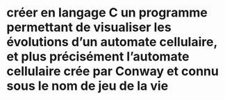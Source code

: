 # créer en langage C un programme permettant de visualiser les évolutions d’un automate cellulaire, et plus précisément l’automate cellulaire crée par Conway et connu sous le nom de jeu de la vie 
